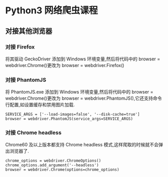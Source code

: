 # Python3 网络爬虫课程

## 对接其他浏览器

### 对接 Firefox

将其驱动 GeckoDriver 添加到 Windows 环境变量,然后将代码中的 browser = webdriver.Chrome()更改为 browser = webdriver.Firefox()

### 对接 PhantomJS

将 PhantomJS.exe 添加到 Windows 环境变量,然后将代码中的 browser = webdriver.Chrome()更改为 browser = webdriver.PhantomJS(),它还支持命令行配置,如设置缓存和禁用图片加载.

```
SERVICE_ARGS = ['--load-images=false', '--disk-cache=true']
browser = webdriver.PhantomJS(service_args=SERVICE_ARGS)
```

### 对接 Chrome headless

Chrome60 及以上版本都支持 Chrome headless 模式,这样爬取的时候就不会弹出浏览器了.

```
chrome_options = webdriver.ChromeOptions()
chrome_options.add_argument('--headless')
browser = webdriver.Chrome(options=chrome_options)
```

